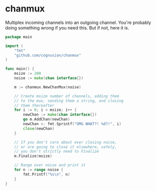 # chanmux
Multiplex incoming channels into an outgoing channel. 
You're probably doing something wrong if you need this. 
But if not, here it is.

```go
package main

import (
	"fmt"
	"github.com/cognusion/chanmux"
)

func main() {
	msize := 200
	noise := make(chan interface{})

	m := chanmux.NewChanMux(noise)

	// Create msize number of channels, adding them
	// to the mux, sending them a string, and closing
	// them thereafter
	for i := 0; i < msize; i++ {
		newChan := make(chan interface{})
		go m.AddChan(newChan)
		newChan <- fmt.Sprintf("OMG WHAT?! %d?!", i)
		close(newChan)
	}

	// If you don't care about ever closing noise,
	// or are going to close it elsewhere, safely,
	// you don't strictly need to Finalize
	m.Finalize(msize)

	// Range over noise and print it
	for n := range noise {
		fmt.Printf("%s\n", n)
	}
}
```


